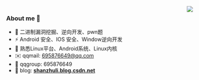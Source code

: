 <img align="right" src="https://github-readme-stats.vercel.app/api?username=MiniMangosteen&theme=default&show_icons=true"/>

### About me 👋

- 🔭 二进制漏洞挖掘、逆向开发、pwn题
- ⚡ Android 安全、IOS 安全、Window逆向开发
- 🌱 熟悉Linux平台、Android系统、Linux内核
- ✉️ qqmail: 695876649@qq.com
- 💬 qqgroup: 695876649
- 📝 blog: **[shanzhuli.blog.csdn.net](https://blog.csdn.net/shanzhuli?spm=1010.2135.3001.5343)**

